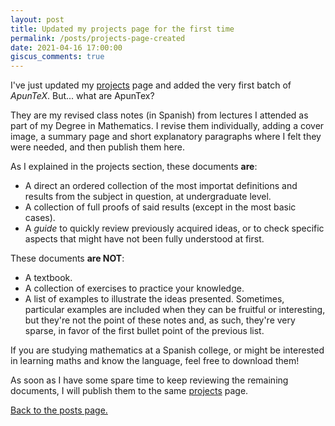 ```yaml
---
layout: post
title: Updated my projects page for the first time
permalink: /posts/projects-page-created
date: 2021-04-16 17:00:00
giscus_comments: true
---
```


I've just updated my [projects](/projects) page and added the very first batch of _ApunTeX_. But... what are ApunTex?

They are my revised class notes (in Spanish) from lectures I attended as part of my Degree in Mathematics. I revise them individually, adding a cover image, a summary page and short explanatory paragraphs where I felt they were needed, and then publish them here.

As I explained in the projects section, these documents **are**:

- A direct an ordered collection of the most importat definitions and results from the subject in question, at undergraduate level.
- A collection of full proofs of said results (except in the most basic cases).
- A _guide_ to quickly review previously acquired ideas, or to check specific aspects that might have not been fully understood at first.

These documents **are NOT**:

- A textbook.
- A collection of exercises to practice your knowledge.
- A list of examples to illustrate the ideas presented. Sometimes, particular examples are included when they can be fruitful or interesting, but they're not the point of these notes and, as such, they're very sparse, in favor of the first bullet point of the previous list.

If you are studying mathematics at a Spanish college, or might be interested in learning maths and know the language, feel free to download them!

As soon as I have some spare time to keep reviewing the remaining documents, I will publish them to the same [projects](/projects) page.

[Back to the posts page.](/blog)
